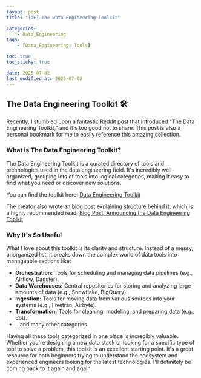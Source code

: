 ```yaml
---
layout: post
title: "[DE] The Data Engineering Toolkit"

categories:
    - Data_Engineering
tags:
    - [Data_Engineering, Tools]

toc: true
toc_sticky: true

date: 2025-07-02
last_modified_at: 2025-07-02
---
```


## The Data Engineering Toolkit 🛠️

Recently, I stumbled upon a fantastic Reddit post that introduced "The Data Engineering Toolkit," and it's too good not to share. This post is also a personal bookmark for me to easily reference this amazing collection.

### What is The Data Engineering Toolkit?

The Data Engineering Toolkit is a curated directory of tools and technologies used in the data engineering field. It's incredibly well-organized, grouping lots of tools into logical categories, making it easy to find what you need or discover new solutions.

You can find the toolkit here: [Data Engineering Toolkit](https://www.ssp.sh/brain/data-engineering-toolkit/)

The creator also wrote an blog post explaining structure behind it, which is a highly recommended read: [Blog Post: Announcing the Data Engineering Toolkit](https://www.ssp.sh/blog/data-engineering-toolkit/)

### Why It's So Useful

What I love about this toolkit is its clarity and structure. Instead of a messy, unorganized list, it breaks down the complex world of data tools into manageable sections like:

- **Orchestration:** Tools for scheduling and managing data pipelines (e.g., Airflow, Dagster).
- **Data Warehouses:** Central repositories for storing and analyzing large amounts of data (e.g., Snowflake, BigQuery).
- **Ingestion:** Tools for moving data from various sources into your systems (e.g., Fivetran, Airbyte).
- **Transformation:** Tools for cleaning, modeling, and preparing data (e.g., dbt).
- ...and many other categories.

Having all these tools categorized in one place is incredibly valuable. Whether you're designing a new data stack or looking for a specific type of tool to solve a problem, this toolkit is an excellent starting point. It's a great resource for both beginners trying to understand the ecosystem and experienced engineers looking for the latest technologies. I'll definitely be coming back to it again and again.
